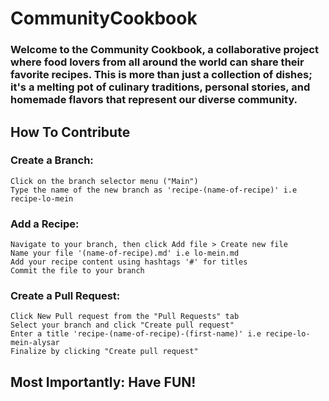 # CommunityCookbook
### Welcome to the Community Cookbook, a collaborative project where food lovers from all around the world can share their favorite recipes. This is more than just a collection of dishes; it's a melting pot of culinary traditions, personal stories, and homemade flavors that represent our diverse community.

## How To Contribute
### Create a Branch: 
    Click on the branch selector menu ("Main")
    Type the name of the new branch as 'recipe-(name-of-recipe)' i.e recipe-lo-mein 
### Add a Recipe:
    Navigate to your branch, then click Add file > Create new file
    Name your file '(name-of-recipe).md' i.e lo-mein.md
    Add your recipe content using hashtags '#' for titles
    Commit the file to your branch
### Create a Pull Request:
    Click New Pull request from the "Pull Requests" tab
    Select your branch and click "Create pull request"
    Enter a title 'recipe-(name-of-recipe)-(first-name)' i.e recipe-lo-mein-alysar
    Finalize by clicking "Create pull request"

## Most Importantly: Have FUN!
